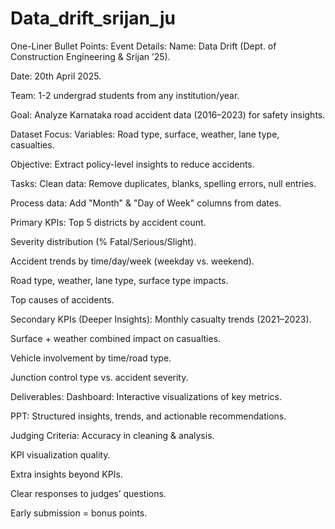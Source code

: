 # Data_drift_srijan_ju
One-Liner Bullet Points:
Event Details:
Name: Data Drift (Dept. of Construction Engineering & Srijan ’25).

Date: 20th April 2025.

Team: 1-2 undergrad students from any institution/year.

Goal: Analyze Karnataka road accident data (2016–2023) for safety insights.

Dataset Focus:
Variables: Road type, surface, weather, lane type, casualties.

Objective: Extract policy-level insights to reduce accidents.

Tasks:
Clean data: Remove duplicates, blanks, spelling errors, null entries.

Process data: Add "Month" & "Day of Week" columns from dates.

Primary KPIs:
Top 5 districts by accident count.

Severity distribution (% Fatal/Serious/Slight).

Accident trends by time/day/week (weekday vs. weekend).

Road type, weather, lane type, surface type impacts.

Top causes of accidents.

Secondary KPIs (Deeper Insights):
Monthly casualty trends (2021–2023).

Surface + weather combined impact on casualties.

Vehicle involvement by time/road type.

Junction control type vs. accident severity.

Deliverables:
Dashboard: Interactive visualizations of key metrics.

PPT: Structured insights, trends, and actionable recommendations.

Judging Criteria:
Accuracy in cleaning & analysis.

KPI visualization quality.

Extra insights beyond KPIs.

Clear responses to judges’ questions.

Early submission = bonus points.
